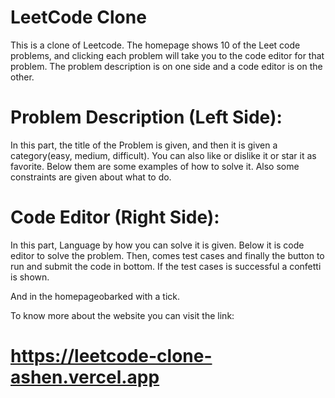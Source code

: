 # LeetCode Clone

This is a clone of Leetcode. The homepage shows 10 of the Leet code problems, and clicking each problem will take you to the code editor for that problem. 
The problem description is on one side and a code editor is on the other. 

# Problem Description (Left Side): 

In this part, the title of the Problem is given, and then it is given a category(easy, medium, difficult). You can also like or dislike it or star it as favorite. Below them are  some examples of how to solve it.
Also some constraints are given about what to do.

# Code Editor (Right Side):

In this part, Language by how you can solve it is given. Below it is code editor to solve the problem. Then, comes test cases and finally the button to run and submit the code in bottom. If the test cases is successful a confetti is shown.

And in the homepageobarked with a tick.

To know more about the website you can visit the link:

# https://leetcode-clone-ashen.vercel.app

